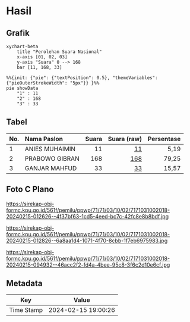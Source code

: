 # Hasil

## Grafik

```mermaid
xychart-beta
    title "Perolehan Suara Nasional"
    x-axis [01, 02, 03]
    y-axis "Suara" 0 --> 168
    bar [11, 168, 33]
```

```mermaid
%%{init: {"pie": {"textPosition": 0.5}, "themeVariables": {"pieOuterStrokeWidth": "5px"}} }%%
pie showData
    "1" : 11
    "2" : 168
    "3" : 33
```

## Tabel

| No. | Nama Paslon    | Suara | Suara (raw) | Persentase |
|:--- |:-------------- | -----:| -----------:| ----------:|
| 1   | ANIES MUHAIMIN | 11    | [11][p-1]   | 5,19       |
| 2   | PRABOWO GIBRAN | 168   | [168][p-2]  | 79,25      |
| 3   | GANJAR MAHFUD  | 33    | [33][p-3]   | 15,57      |


[p-1]: https://github.com/gigit-pemilu/pemilu-2024/blob/main/pilpres/hitung-suara/sub/71-sulawesi-utara/sub/71-kota-manado/sub/03-singkil/sub/1002-singkil-dua/sub/018-tps/sub/paslon-1.txt
[p-2]: https://github.com/gigit-pemilu/pemilu-2024/blob/main/pilpres/hitung-suara/sub/71-sulawesi-utara/sub/71-kota-manado/sub/03-singkil/sub/1002-singkil-dua/sub/018-tps/sub/paslon-2.txt
[p-3]: https://github.com/gigit-pemilu/pemilu-2024/blob/main/pilpres/hitung-suara/sub/71-sulawesi-utara/sub/71-kota-manado/sub/03-singkil/sub/1002-singkil-dua/sub/018-tps/sub/paslon-3.txt

## Foto C Plano

https://sirekap-obj-formc.kpu.go.id/561f/pemilu/ppwp/71/71/03/10/02/7171031002018-20240215-012626--4f37bf63-1cd5-4eed-bc7c-42fc8e8b8bdf.jpg

https://sirekap-obj-formc.kpu.go.id/561f/pemilu/ppwp/71/71/03/10/02/7171031002018-20240215-012826--6a8aa1d4-1071-4f70-8cbb-1f7eb6975983.jpg

https://sirekap-obj-formc.kpu.go.id/561f/pemilu/ppwp/71/71/03/10/02/7171031002018-20240215-094932--46acc2f2-fd4a-4bee-95c8-3f6c2d10e6cf.jpg


## Metadata

| Key        | Value               |
| ---------- | ------------------- |
| Time Stamp | 2024-02-15 19:00:26 |



